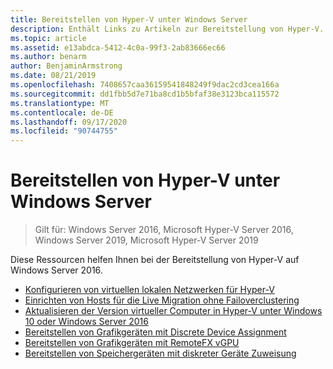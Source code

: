 ```yaml
---
title: Bereitstellen von Hyper-V unter Windows Server
description: Enthält Links zu Artikeln zur Bereitstellung von Hyper-V.
ms.topic: article
ms.assetid: e13abdca-5412-4c0a-99f3-2ab83666ec66
ms.author: benarm
author: BenjaminArmstrong
ms.date: 08/21/2019
ms.openlocfilehash: 7408657caa36159541848249f9dac2cd3cea166a
ms.sourcegitcommit: dd1fbb5d7e71ba8cd1b5bfaf38e3123bca115572
ms.translationtype: MT
ms.contentlocale: de-DE
ms.lasthandoff: 09/17/2020
ms.locfileid: "90744755"
---
```

# <a name="deploy-hyper-v-on-windows-server"></a>Bereitstellen von Hyper-V unter Windows Server

>Gilt für: Windows Server 2016, Microsoft Hyper-V Server 2016, Windows Server 2019, Microsoft Hyper-V Server 2019

Diese Ressourcen helfen Ihnen bei der Bereitstellung von Hyper-V auf Windows Server 2016.

- [Konfigurieren von virtuellen lokalen Netzwerken für Hyper-V](configure-virtual-local-areal-networks-for-Hyper-V.md)
- [Einrichten von Hosts für die Live Migration ohne Failoverclustering](Set-up-hosts-for-live-migration-without-Failover-Clustering.md)
- [Aktualisieren der Version virtueller Computer in Hyper-V unter Windows 10 oder Windows Server 2016](Upgrade-virtual-machine-version-in-Hyper-V-on-Windows-or-Windows-Server.md)
- [Bereitstellen von Grafikgeräten mit Discrete Device Assignment](deploying-graphics-devices-using-dda.md)
- [Bereitstellen von Grafikgeräten mit RemoteFX vGPU](deploy-graphics-devices-using-remotefx-vgpu.md)
- [Bereitstellen von Speichergeräten mit diskreter Geräte Zuweisung](deploying-storage-devices-using-dda.md)
